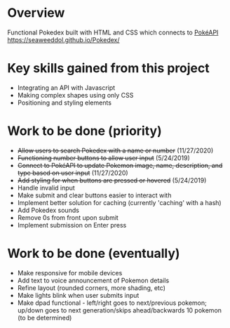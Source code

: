 # Overview
Functional Pokedex built with HTML and CSS which connects to [PokéAPI](https://pokeapi.co/)
https://seaweeddol.github.io/Pokedex/

# Key skills gained from this project
- Integrating an API with Javascript
- Making complex shapes using only CSS
- Positioning and styling elements

# Work to be done (priority)
- ~~Allow users to search Pokedex with a name or number~~ (11/27/2020)
- ~~Functioning number buttons to allow user input~~ (5/24/2019)
- ~~Connect to PokéAPI to update Pokemon image, name, description, and type based on user input~~ (11/27/2020)
- ~~Add styling for when buttons are pressed or hovered~~ (5/24/2019)
- Handle invalid input
- Make submit and clear buttons easier to interact with
- Implement better solution for caching (currently 'caching' with a hash)
- Add Pokedex sounds
- Remove 0s from front upon submit
- Implement submission on Enter press

# Work to be done (eventually)
- Make responsive for mobile devices
- Add text to voice announcement of Pokemon details
- Refine layout (rounded corners, more shading, etc)
- Make lights blink when user submits input
- Make dpad functional - left/right goes to next/previous pokemon; up/down goes to next generation/skips ahead/backwards 10 pokemon (to be determined)
